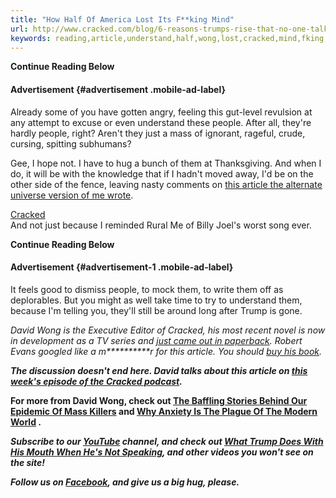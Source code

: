 ```yaml
---
title: "How Half Of America Lost Its F**king Mind"
url: http://www.cracked.com/blog/6-reasons-trumps-rise-that-no-one-talks-about/
keywords: reading,article,understand,half,wong,lost,cracked,mind,fking,david,trump,check,mass,hug,america
---
```

**Continue Reading Below**

#### Advertisement {#advertisement .mobile-ad-label}

Already some of you have gotten angry, feeling this gut-level revulsion at any attempt to excuse or even understand these people. After all, they\'re hardly people, right? Aren\'t they just a mass of ignorant, rageful, crude, cursing, spitting subhumans?

Gee, I hope not. I have to hug a bunch of them at Thanksgiving. And when I do, it will be with the knowledge that if I hadn\'t moved away, I\'d be on the other side of the fence, leaving nasty comments on [this article the alternate universe version of me wrote](http://www.cracked.com/blog/5-helpful-answers-to-societys-most-uncomfortable-questions/).

[Cracked](http://www.cracked.com/blog/5-helpful-answers-to-societys-most-uncomfortable-questions/)\
And not just because I reminded Rural Me of Billy Joel\'s worst song ever.

**Continue Reading Below**

#### Advertisement {#advertisement-1 .mobile-ad-label}

It feels good to dismiss people, to mock them, to write them off as deplorables. But you might as well take time to try to understand them, because I\'m telling you, they\'ll still be around long after Trump is gone.

*David Wong is the Executive Editor of Cracked, his most recent novel is now in development as a TV series and [just came out in paperback](https://www.amazon.com/Futuristic-Violence-Fancy-Suits-Novel/dp/1250097754/ref=tmm_pap_swatch_0?_encoding=UTF8&qid=&sr=). Robert Evans googled like a m\*\*\*\*\*\*\*\*\*\*r for this article. You should [buy his book](https://www.amazon.com/Brief-History-Vice-Behavior-Civilization/dp/0147517605).*

***The discussion doesn\'t end here. David talks about this article on [this week\'s episode of the Cracked podcast](http://www.cracked.com/podcast/trump-country-what-media-doesnt-want-you-to-know).***

****For more from David Wong, check out [The Baffling Stories Behind Our Epidemic Of Mass Killers](http://www.cracked.com/blog/a-desperate-attempt-to-understand-year-mass-killings/) and [Why Anxiety Is The Plague Of The Modern World](http://www.cracked.com/blog/how-other-people-are-getting-rich-off-your-anxiety/) .****

***Subscribe to our [YouTube](https://www.youtube.com/channel/UCjD2KyAEm84yVH8cTilID7Q?sub_confirmation=1) channel, and check out [What Trump Does With His Mouth When He\'s Not Speaking](https://www.youtube.com/watch?v=WAkF70l2uqk), and other videos you won\'t see on the site!***

***Follow us on [Facebook](https://www.facebook.com/cracked), and give us a big hug, please.***
